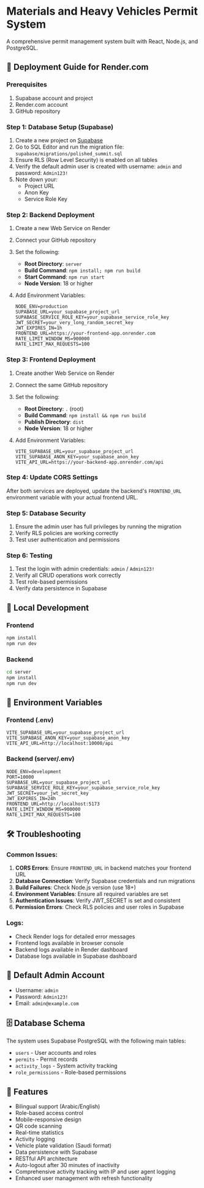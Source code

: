 # Materials and Heavy Vehicles Permit System

A comprehensive permit management system built with React, Node.js, and PostgreSQL.

## 🚀 Deployment Guide for Render.com

### Prerequisites
1. Supabase account and project
2. Render.com account
3. GitHub repository

### Step 1: Database Setup (Supabase)
1. Create a new project on [Supabase](https://supabase.com)
2. Go to SQL Editor and run the migration file: `supabase/migrations/polished_summit.sql`
3. Ensure RLS (Row Level Security) is enabled on all tables
4. Verify the default admin user is created with username: `admin` and password: `Admin123!`
3. Note down your:
   - Project URL
   - Anon Key
   - Service Role Key

### Step 2: Backend Deployment
1. Create a new Web Service on Render
2. Connect your GitHub repository
3. Set the following:
   - **Root Directory**: `server`
   - **Build Command**: `npm install; npm run build`
   - **Start Command**: `npm run start`
   - **Node Version**: 18 or higher

4. Add Environment Variables:
   ```
   NODE_ENV=production
   SUPABASE_URL=your_supabase_project_url
   SUPABASE_SERVICE_ROLE_KEY=your_supabase_service_role_key
   JWT_SECRET=your_very_long_random_secret_key
   JWT_EXPIRES_IN=1h
   FRONTEND_URL=https://your-frontend-app.onrender.com
   RATE_LIMIT_WINDOW_MS=900000
   RATE_LIMIT_MAX_REQUESTS=100
   ```

### Step 3: Frontend Deployment
1. Create another Web Service on Render
2. Connect the same GitHub repository
3. Set the following:
   - **Root Directory**: `.` (root)
   - **Build Command**: `npm install && npm run build`
   - **Publish Directory**: `dist`
   - **Node Version**: 18 or higher

4. Add Environment Variables:
   ```
   VITE_SUPABASE_URL=your_supabase_project_url
   VITE_SUPABASE_ANON_KEY=your_supabase_anon_key
   VITE_API_URL=https://your-backend-app.onrender.com/api
   ```

### Step 4: Update CORS Settings
After both services are deployed, update the backend's `FRONTEND_URL` environment variable with your actual frontend URL.

### Step 5: Database Security
1. Ensure the admin user has full privileges by running the migration
2. Verify RLS policies are working correctly
3. Test user authentication and permissions

### Step 6: Testing
1. Test the login with admin credentials: `admin` / `Admin123!`
2. Verify all CRUD operations work correctly
3. Test role-based permissions
4. Verify data persistence in Supabase

## 🔧 Local Development

### Frontend
```bash
npm install
npm run dev
```

### Backend
```bash
cd server
npm install
npm run dev
```

## 📝 Environment Variables

### Frontend (.env)
```
VITE_SUPABASE_URL=your_supabase_project_url
VITE_SUPABASE_ANON_KEY=your_supabase_anon_key
VITE_API_URL=http://localhost:10000/api
```

### Backend (server/.env)
```
NODE_ENV=development
PORT=10000
SUPABASE_URL=your_supabase_project_url
SUPABASE_SERVICE_ROLE_KEY=your_supabase_service_role_key
JWT_SECRET=your_jwt_secret_key
JWT_EXPIRES_IN=24h
FRONTEND_URL=http://localhost:5173
RATE_LIMIT_WINDOW_MS=900000
RATE_LIMIT_MAX_REQUESTS=100
```

## 🛠️ Troubleshooting

### Common Issues:
1. **CORS Errors**: Ensure `FRONTEND_URL` in backend matches your frontend URL
2. **Database Connection**: Verify Supabase credentials and run migrations
3. **Build Failures**: Check Node.js version (use 18+)
4. **Environment Variables**: Ensure all required variables are set
5. **Authentication Issues**: Verify JWT_SECRET is set and consistent
6. **Permission Errors**: Check RLS policies and user roles in Supabase

### Logs:
- Check Render logs for detailed error messages
- Frontend logs available in browser console
- Backend logs available in Render dashboard
- Database logs available in Supabase dashboard

## 🔐 Default Admin Account
- Username: `admin`
- Password: `Admin123!`
- Email: `admin@example.com`

## 🗄️ Database Schema
The system uses Supabase PostgreSQL with the following main tables:
- `users` - User accounts and roles
- `permits` - Permit records
- `activity_logs` - System activity tracking
- `role_permissions` - Role-based permissions

## 📱 Features
- Bilingual support (Arabic/English)
- Role-based access control
- Mobile-responsive design
- QR code scanning
- Real-time statistics
- Activity logging
- Vehicle plate validation (Saudi format)
- Data persistence with Supabase
- RESTful API architecture
- Auto-logout after 30 minutes of inactivity
- Comprehensive activity tracking with IP and user agent logging
- Enhanced user management with refresh functionality
